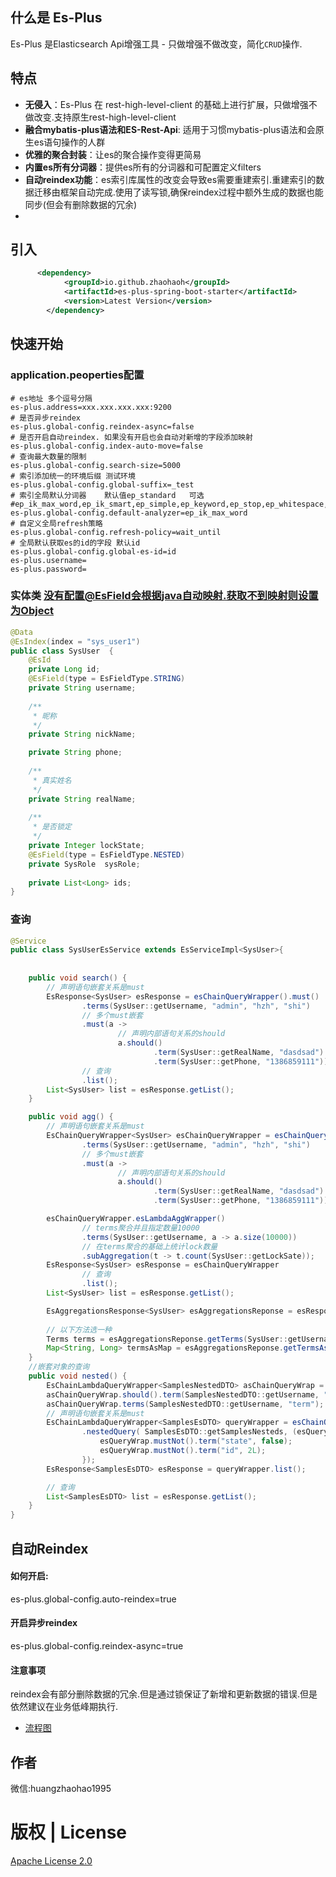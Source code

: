 ## 什么是 Es-Plus

Es-Plus 是Elasticsearch Api增强工具 - 只做增强不做改变，简化`CRUD`操作.

## 特点

- **无侵入**：Es-Plus 在 rest-high-level-client 的基础上进行扩展，只做增强不做改变.支持原生rest-high-level-client
- **融合mybatis-plus语法和ES-Rest-Api**: 适用于习惯mybatis-plus语法和会原生es语句操作的人群
- **优雅的聚合封装**：让es的聚合操作变得更简易
- **内置es所有分词器**：提供es所有的分词器和可配置定义filters
- **自动reindex功能**：es索引库属性的改变会导致es需要重建索引.重建索引的数据迁移由框架自动完成.使用了读写锁,确保reindex过程中额外生成的数据也能同步(但会有删除数据的冗余)
-

## 引入
``` xml
      <dependency>
            <groupId>io.github.zhaohaoh</groupId>
            <artifactId>es-plus-spring-boot-starter</artifactId>
            <version>Latest Version</version>
        </dependency>
```

## 快速开始

###   application.peoperties配置

```properties
# es地址 多个逗号分隔
es-plus.address=xxx.xxx.xxx.xxx:9200
# 是否异步reindex
es-plus.global-config.reindex-async=false
# 是否开启自动reindex. 如果没有开启也会自动对新增的字段添加映射
es-plus.global-config.index-auto-move=false
# 查询最大数量的限制
es-plus.global-config.search-size=5000
# 索引添加统一的环境后缀 测试环境
es-plus.global-config.global-suffix=_test
# 索引全局默认分词器    默认值ep_standard   可选 #ep_ik_max_word,ep_ik_smart,ep_simple,ep_keyword,ep_stop,ep_whitespace,ep_pattern,ep_language,ep_snowball
es-plus.global-config.default-analyzer=ep_ik_max_word
# 自定义全局refresh策略
es-plus.global-config.refresh-policy=wait_until
# 全局默认获取es的id的字段 默认id
es-plus.global-config.global-es-id=id
es-plus.username=
es-plus.password=
```

### 实体类 没有配置@EsField会根据java自动映射.获取不到映射则设置为Object
```java
@Data
@EsIndex(index = "sys_user1")
public class SysUser  {
    @EsId
    private Long id;
    @EsField(type = EsFieldType.STRING) 
    private String username;
    
    /**
     * 昵称
     */ 
    private String nickName;

    private String phone;
    
    /**
     * 真实姓名
     */ 
    private String realName;
    
    /**
     * 是否锁定
     */  
    private Integer lockState; 
    @EsField(type = EsFieldType.NESTED)
    private SysRole  sysRole; 
    
    private List<Long> ids;
}
```

### 查询
```java
@Service
public class SysUserEsService extends EsServiceImpl<SysUser>{
    
    
    public void search() {
        // 声明语句嵌套关系是must
        EsResponse<SysUser> esResponse = esChainQueryWrapper().must()
                .terms(SysUser::getUsername, "admin", "hzh", "shi")
                // 多个must嵌套
                .must(a ->
                        // 声明内部语句关系的should
                        a.should()
                                .term(SysUser::getRealName, "dasdsad")
                                .term(SysUser::getPhone, "1386859111"))
                // 查询
                .list();
        List<SysUser> list = esResponse.getList();
    }

    public void agg() {
        // 声明语句嵌套关系是must
        EsChainQueryWrapper<SysUser> esChainQueryWrapper = esChainQueryWrapper().must()
                .terms(SysUser::getUsername, "admin", "hzh", "shi")
                // 多个must嵌套
                .must(a ->
                        // 声明内部语句关系的should
                        a.should()
                                .term(SysUser::getRealName, "dasdsad")
                                .term(SysUser::getPhone, "1386859111"));

        esChainQueryWrapper.esLambdaAggWrapper()
                // terms聚合并且指定数量10000
                .terms(SysUser::getUsername, a -> a.size(10000))
                // 在terms聚合的基础上统计lock数量
                .subAggregation(t -> t.count(SysUser::getLockSate));
        EsResponse<SysUser> esResponse = esChainQueryWrapper
                // 查询
                .list();
        List<SysUser> list = esResponse.getList();

        EsAggregationsResponse<SysUser> esAggregationsReponse = esResponse.getEsAggregationsReponse();
        
        // 以下方法选一种
        Terms terms = esAggregationsReponse.getTerms(SysUser::getUsername);
        Map<String, Long> termsAsMap = esAggregationsReponse.getTermsAsMap(SysUser::getUsername);
    }
    //嵌套对象的查询
    public void nested() {
        EsChainLambdaQueryWrapper<SamplesNestedDTO> asChainQueryWrap = new EsChainLambdaQueryWrapper<>(SamplesNestedDTO.class);
        asChainQueryWrap.should().term(SamplesNestedDTO::getUsername, "hzh");
        asChainQueryWrap.terms(SamplesNestedDTO::getUsername, "term");
        // 声明语句嵌套关系是must
        EsChainLambdaQueryWrapper<SamplesEsDTO> queryWrapper = esChainQueryWrapper().must()
                .nestedQuery( SamplesEsDTO::getSamplesNesteds, (esQueryWrap) -> {
                    esQueryWrap.mustNot().term("state", false);
                    esQueryWrap.mustNot().term("id", 2L);
                });
        EsResponse<SamplesEsDTO> esResponse = queryWrapper.list();

        // 查询
        List<SamplesEsDTO> list = esResponse.getList();
    }
}
```

## 自动Reindex
#### 如何开启:
es-plus.global-config.auto-reindex=true
#### 开启异步reindex
es-plus.global-config.reindex-async=true
#### 注意事项
reindex会有部分删除数据的冗余.但是通过锁保证了新增和更新数据的错误.但是依然建议在业务低峰期执行.

- [流程图](https://github.com/zhaohaoh/es-plus/blob/master/reindex%E6%B5%81%E7%A8%8B%E5%9B%BE.md)

## 作者
 微信:huangzhaohao1995

# 版权 | License

[Apache License 2.0](https://www.apache.org/licenses/LICENSE-2.0)


